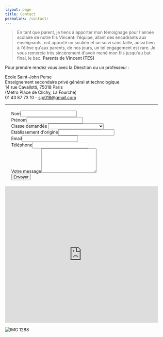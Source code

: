 ```yaml
---
layout: page
title: Contact
permalink: /contact/
---
```


> En tant que parent, je tiens à apporter mon témoignage pour l'année scolaire de notre fils Vincent: l'équipe, allant des encadrants aux enseignants, ont apporté un soutien et un suivi sans faille, aussi bien à l'élève qu'aux parents, de nos jours, un tel engagement est rare. Je vous remercie très sincèrement d'avoir mené mon fils jusqu'au but final, le bac. **Parents de Vincent (TES)**

Pour prendre rendez vous avec la Direction ou un professeur :

Ecole Saint-John Perse  
Enseignement secondaire privé général et technologique  
14 rue Cavallotti, 75018 Paris  
(Métro Place de Clichy, La Fourche)  
01 43 87 73 10 - [sjp018@gmail.com](mailto:sjp018@gmail.com)

---

<form action="https://formspree.io/sjp018@gmail.com" method="POST" style="margin: 20px;">
    <label for="nom">Nom</label><input type="text" name="nom"><br>
    <label for="prenom">Prénom</label><input type="text" name="prenom"><br>
    <label for="classe">Classe demandée</label>
    <select name="classe" id="classe">
		<option></option>
		<option>Seconde générale</option>
		<option>Première STMG</option>
		<option>Première L Cinéma</option>
		<option>Première L Arts plastiques</option>
		<option>Première L langues</option>
		<option>Première S</option>
		<option>Première ES</option>
		<option>Terminale L Cinema</option>
		<option>Terminale L Arts plastiques</option>
		<option>Terminale L langues</option>
		<option>Terminale S</option>
		<option>Terminale ES</option>
		<option>Terminale STMG</option>
		<option>BTS Cinema-audiovisuel</option>
		<option>Prepa arts plastiques</option>
	</select><br>
	<label for="etablissement">Etablissement d'origine</label><input type="text" name="etablissement"><br>
    <label for="email">Email</label><input type="email" name="email"><br>
    <label for="telephone">Téléphone</label><input type="tel" name="telephone"><br>
    <label for="message">Votre message</label><textarea rows="5" name="message"></textarea><br>
    <input type="hidden" name="_language" value="fr" />
    <input type="text" name="_gotcha" style="display:none" />
    <input type="submit" value="Envoyer">
</form>

<iframe width="100%" height="450" style="border: 0px solid #000000" src="https://www.google.com/maps?q=14 rue Cavallotti 75018 Paris France&z=14&t=m&output=embed"></iframe>

![IMG 1288](https://www.ecoles-sjp.fr/images/IMG_1288.jpg)
